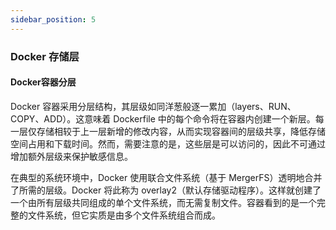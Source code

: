 ```yaml
---
sidebar_position: 5
---
```


### Docker 存储层
#### Docker容器分层
Docker 容器采用分层结构，其层级如同洋葱般逐一累加（layers、RUN、COPY、ADD）。这意味着 Dockerfile 中的每个命令将在容器内创建一个新层。每一层仅存储相较于上一层新增的修改内容，从而实现容器间的层级共享，降低存储空间占用和下载时间。然而，需要注意的是，这些层是可以访问的，因此不可通过增加额外层级来保护敏感信息。

在典型的系统环境中，Docker 使用联合文件系统（基于 MergerFS）透明地合并了所需的层级。Docker 将此称为 overlay2（默认存储驱动程序）。这样就创建了一个由所有层级共同组成的单个文件系统，而无需复制文件。容器看到的是一个完整的文件系统，但它实质是由多个文件系统组合而成。